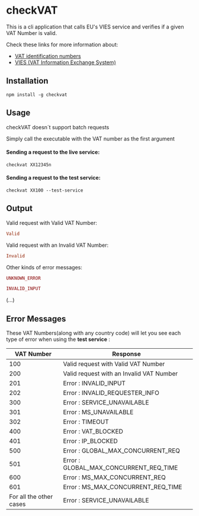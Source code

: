 checkVAT
===

This is a cli application that calls EU's VIES service and verifies if a given VAT Number is valid.

Check these links for more information about:
  * [VAT identification numbers](https://en.wikipedia.org/wiki/VAT_identification_number)
  * [VIES (VAT Information Exchange System)](http://ec.europa.eu/taxation_customs/vies/faq.html)

## Installation
```shell
npm install -g checkvat
```
## Usage
checkVAT doesn´t support batch requests

Simply call the executable with the VAT number as the first argument

#### Sending a request to the live service:
```shell
checkvat XX12345n
```
#### Sending a request to the test service:
```shell
checkvat XX100 --test-service
```
## Output

Valid request with Valid VAT Number:
```hs
Valid
```
Valid request with an Invalid VAT Number:
```rb
Invalid
```
Other kinds of error messages:
```rb
UNKNOWN_ERROR
```
```rb
INVALID_INPUT
```
(...)

## Error Messages

These VAT Numbers(along with any country code) will let you see each type of error when using the **test service** :

| VAT Number  | Response |
| ------------- | ------------- |
| 100 | Valid request with Valid VAT Number |
| 200 | Valid request with an Invalid VAT Number |
| 201 | Error : INVALID_INPUT |
| 202 | Error : INVALID_REQUESTER_INFO |
| 300 | Error : SERVICE_UNAVAILABLE |
| 301 | Error : MS_UNAVAILABLE |
| 302 | Error : TIMEOUT |
| 400 | Error : VAT_BLOCKED |
| 401 | Error : IP_BLOCKED |
| 500 | Error : GLOBAL_MAX_CONCURRENT_REQ |
| 501 | Error : GLOBAL_MAX_CONCURRENT_REQ_TIME |
| 600 | Error : MS_MAX_CONCURRENT_REQ |
| 601 | Error : MS_MAX_CONCURRENT_REQ_TIME |
| For all the other cases | Error : SERVICE_UNAVAILABLE |
